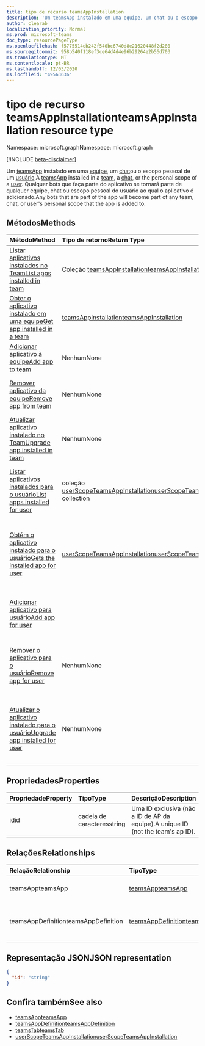 ```yaml
---
title: tipo de recurso teamsAppInstallation
description: 'Um teamsApp instalado em uma equipe, um chat ou o escopo pessoal de um usuário. '
author: clearab
localization_priority: Normal
ms.prod: microsoft-teams
doc_type: resourcePageType
ms.openlocfilehash: f5775514eb242f540bc6740d8e21620448f2d280
ms.sourcegitcommit: 958b540f118ef3ce64d4d4e96b29264e2b56d703
ms.translationtype: MT
ms.contentlocale: pt-BR
ms.lasthandoff: 12/03/2020
ms.locfileid: "49563636"
---
```

# <a name="teamsappinstallation-resource-type"></a><span data-ttu-id="b1218-103">tipo de recurso teamsAppInstallation</span><span class="sxs-lookup"><span data-stu-id="b1218-103">teamsAppInstallation resource type</span></span>

<span data-ttu-id="b1218-104">Namespace: microsoft.graph</span><span class="sxs-lookup"><span data-stu-id="b1218-104">Namespace: microsoft.graph</span></span>

[!INCLUDE [beta-disclaimer](../../includes/beta-disclaimer.md)]

<span data-ttu-id="b1218-105">Um [teamsApp](teamsapp.md) instalado em uma [equipe](team.md), um [chat](chat.md)ou o escopo pessoal de um [usuário](user.md).</span><span class="sxs-lookup"><span data-stu-id="b1218-105">A [teamsApp](teamsapp.md) installed in a [team](team.md), a [chat](chat.md), or the personal scope of a [user](user.md).</span></span> <span data-ttu-id="b1218-106">Qualquer bots que faça parte do aplicativo se tornará parte de qualquer equipe, chat ou escopo pessoal do usuário ao qual o aplicativo é adicionado.</span><span class="sxs-lookup"><span data-stu-id="b1218-106">Any bots that are part of the app will become part of any team, chat, or user's personal scope that the app is added to.</span></span>

## <a name="methods"></a><span data-ttu-id="b1218-107">Métodos</span><span class="sxs-lookup"><span data-stu-id="b1218-107">Methods</span></span>

| <span data-ttu-id="b1218-108">Método</span><span class="sxs-lookup"><span data-stu-id="b1218-108">Method</span></span>       | <span data-ttu-id="b1218-109">Tipo de retorno</span><span class="sxs-lookup"><span data-stu-id="b1218-109">Return Type</span></span>  |<span data-ttu-id="b1218-110">Descrição</span><span class="sxs-lookup"><span data-stu-id="b1218-110">Description</span></span>|
|:---------------|:--------|:----------|
|[<span data-ttu-id="b1218-111">Listar aplicativos instalados no Team</span><span class="sxs-lookup"><span data-stu-id="b1218-111">List apps installed in team</span></span>](../api/teamsappinstallation-list.md) | <span data-ttu-id="b1218-112">Coleção [teamsAppInstallation](teamsappinstallation.md)</span><span class="sxs-lookup"><span data-stu-id="b1218-112">[teamsAppInstallation](teamsappinstallation.md) collection</span></span> | <span data-ttu-id="b1218-113">Lista os aplicativos instalados em uma equipe.</span><span class="sxs-lookup"><span data-stu-id="b1218-113">Lists apps installed in a team.</span></span>|
|[<span data-ttu-id="b1218-114">Obter o aplicativo instalado em uma equipe</span><span class="sxs-lookup"><span data-stu-id="b1218-114">Get app installed in a team</span></span>](../api/team-get-installedapps.md) | [<span data-ttu-id="b1218-115">teamsAppInstallation</span><span class="sxs-lookup"><span data-stu-id="b1218-115">teamsAppInstallation</span></span>](teamsappinstallation.md) | <span data-ttu-id="b1218-116">Lista os aplicativos instalados em uma equipe.</span><span class="sxs-lookup"><span data-stu-id="b1218-116">Lists apps installed in a team.</span></span>|
|[<span data-ttu-id="b1218-117">Adicionar aplicativo à equipe</span><span class="sxs-lookup"><span data-stu-id="b1218-117">Add app to team</span></span>](../api/teamsappinstallation-add.md) |<span data-ttu-id="b1218-118">Nenhum</span><span class="sxs-lookup"><span data-stu-id="b1218-118">None</span></span> | <span data-ttu-id="b1218-119">Adiciona (instala) um aplicativo a uma equipe.</span><span class="sxs-lookup"><span data-stu-id="b1218-119">Adds (installs) an app to a team.</span></span>|
|[<span data-ttu-id="b1218-120">Remover aplicativo da equipe</span><span class="sxs-lookup"><span data-stu-id="b1218-120">Remove app from team</span></span>](../api/teamsappinstallation-delete.md) | <span data-ttu-id="b1218-121">Nenhum</span><span class="sxs-lookup"><span data-stu-id="b1218-121">None</span></span> | <span data-ttu-id="b1218-122">Remove (desinstala) um aplicativo de uma equipe.</span><span class="sxs-lookup"><span data-stu-id="b1218-122">Removes (uninstalls) an app from a team.</span></span>|
|[<span data-ttu-id="b1218-123">Atualizar aplicativo instalado no Team</span><span class="sxs-lookup"><span data-stu-id="b1218-123">Upgrade app installed in team</span></span>](../api/teamsappinstallation-upgrade.md) | <span data-ttu-id="b1218-124">Nenhum</span><span class="sxs-lookup"><span data-stu-id="b1218-124">None</span></span> | <span data-ttu-id="b1218-125">Atualiza para a versão mais recente do aplicativo instalado no Team.</span><span class="sxs-lookup"><span data-stu-id="b1218-125">Upgrades to the latest version of the app installed in team.</span></span>|
|[<span data-ttu-id="b1218-126">Listar aplicativos instalados para o usuário</span><span class="sxs-lookup"><span data-stu-id="b1218-126">List apps installed for user</span></span>](../api/userteamwork-list-installedapps.md) | <span data-ttu-id="b1218-127">coleção [userScopeTeamsAppInstallation](userscopeteamsappinstallation.md)</span><span class="sxs-lookup"><span data-stu-id="b1218-127">[userScopeTeamsAppInstallation](userscopeteamsappinstallation.md) collection</span></span> | <span data-ttu-id="b1218-128">Lista os aplicativos instalados no escopo pessoal de um usuário.</span><span class="sxs-lookup"><span data-stu-id="b1218-128">Lists apps installed in the personal scope of a user.</span></span>|
|[<span data-ttu-id="b1218-129">Obtém o aplicativo instalado para o usuário</span><span class="sxs-lookup"><span data-stu-id="b1218-129">Gets the installed app for user</span></span>](../api/userteamwork-get-installedapps.md)| [<span data-ttu-id="b1218-130">userScopeTeamsAppInstallation</span><span class="sxs-lookup"><span data-stu-id="b1218-130">userScopeTeamsAppInstallation</span></span>](userscopeteamsappinstallation.md) | <span data-ttu-id="b1218-131">Lista o aplicativo especificado instalado no escopo pessoal de um usuário.</span><span class="sxs-lookup"><span data-stu-id="b1218-131">Lists the specified app installed in the personal scope of a user.</span></span> |
|[<span data-ttu-id="b1218-132">Adicionar aplicativo para usuário</span><span class="sxs-lookup"><span data-stu-id="b1218-132">Add app for user</span></span>](../api/userteamwork-add-installedapps.md) | | <span data-ttu-id="b1218-133">Adiciona (instala) um aplicativo no escopo pessoal de um usuário.</span><span class="sxs-lookup"><span data-stu-id="b1218-133">Adds (installs) an app in the personal scope of a user.</span></span>|
|[<span data-ttu-id="b1218-134">Remover o aplicativo para o usuário</span><span class="sxs-lookup"><span data-stu-id="b1218-134">Remove app for user</span></span>](../api/userteamwork-delete-installedapps.md) | <span data-ttu-id="b1218-135">Nenhum</span><span class="sxs-lookup"><span data-stu-id="b1218-135">None</span></span> | <span data-ttu-id="b1218-136">Remove (desinstala) um aplicativo no escopo pessoal de um usuário.</span><span class="sxs-lookup"><span data-stu-id="b1218-136">Removes (uninstalls) an app in the personal scope of a user.</span></span>|
|[<span data-ttu-id="b1218-137">Atualizar o aplicativo instalado para o usuário</span><span class="sxs-lookup"><span data-stu-id="b1218-137">Upgrade app installed for user</span></span>](../api/userteamwork-upgrade-installedapps.md) | <span data-ttu-id="b1218-138">Nenhum</span><span class="sxs-lookup"><span data-stu-id="b1218-138">None</span></span> | <span data-ttu-id="b1218-139">Atualiza para a versão mais recente do aplicativo instalado no escopo pessoal de um usuário.</span><span class="sxs-lookup"><span data-stu-id="b1218-139">Upgrades to the latest version of the app installed in the personal scope of a user.</span></span>|

## <a name="properties"></a><span data-ttu-id="b1218-140">Propriedades</span><span class="sxs-lookup"><span data-stu-id="b1218-140">Properties</span></span>

| <span data-ttu-id="b1218-141">Propriedade</span><span class="sxs-lookup"><span data-stu-id="b1218-141">Property</span></span>            | <span data-ttu-id="b1218-142">Tipo</span><span class="sxs-lookup"><span data-stu-id="b1218-142">Type</span></span>     | <span data-ttu-id="b1218-143">Descrição</span><span class="sxs-lookup"><span data-stu-id="b1218-143">Description</span></span> |
|:------------------- |:-------- |:----------- |
| <span data-ttu-id="b1218-144">id</span><span class="sxs-lookup"><span data-stu-id="b1218-144">id</span></span>                  | <span data-ttu-id="b1218-145">cadeia de caracteres</span><span class="sxs-lookup"><span data-stu-id="b1218-145">string</span></span>   | <span data-ttu-id="b1218-146">Uma ID exclusiva (não a ID de AP da equipe).</span><span class="sxs-lookup"><span data-stu-id="b1218-146">A unique ID (not the team's ap ID).</span></span> |

## <a name="relationships"></a><span data-ttu-id="b1218-147">Relações</span><span class="sxs-lookup"><span data-stu-id="b1218-147">Relationships</span></span>

| <span data-ttu-id="b1218-148">Relação</span><span class="sxs-lookup"><span data-stu-id="b1218-148">Relationship</span></span>   | <span data-ttu-id="b1218-149">Tipo</span><span class="sxs-lookup"><span data-stu-id="b1218-149">Type</span></span>    | <span data-ttu-id="b1218-150">Descrição</span><span class="sxs-lookup"><span data-stu-id="b1218-150">Description</span></span> |
|:---------------|:--------|:----------|
|<span data-ttu-id="b1218-151">teamsApp</span><span class="sxs-lookup"><span data-stu-id="b1218-151">teamsApp</span></span>|[<span data-ttu-id="b1218-152">teamsApp</span><span class="sxs-lookup"><span data-stu-id="b1218-152">teamsApp</span></span>](teamsapp.md)| <span data-ttu-id="b1218-153">O aplicativo que está instalado.</span><span class="sxs-lookup"><span data-stu-id="b1218-153">The app that is installed.</span></span> |
|<span data-ttu-id="b1218-154">teamsAppDefinition</span><span class="sxs-lookup"><span data-stu-id="b1218-154">teamsAppDefinition</span></span>|[<span data-ttu-id="b1218-155">teamsAppDefinition</span><span class="sxs-lookup"><span data-stu-id="b1218-155">teamsAppDefinition</span></span>](teamsappdefinition.md)| <span data-ttu-id="b1218-156">Os detalhes desta versão do aplicativo.</span><span class="sxs-lookup"><span data-stu-id="b1218-156">The details of this version of the app.</span></span> |

## <a name="json-representation"></a><span data-ttu-id="b1218-157">Representação JSON</span><span class="sxs-lookup"><span data-stu-id="b1218-157">JSON representation</span></span>

<!-- {
  "blockType": "resource",
  "@odata.type": "microsoft.graph.teamsAppInstallation",
  "baseType": "microsoft.graph.entity"
}-->

```json
{
  "id": "string"
}
```

## <a name="see-also"></a><span data-ttu-id="b1218-158">Confira também</span><span class="sxs-lookup"><span data-stu-id="b1218-158">See also</span></span>

- [<span data-ttu-id="b1218-159">teamsApp</span><span class="sxs-lookup"><span data-stu-id="b1218-159">teamsApp</span></span>](teamsapp.md)
- [<span data-ttu-id="b1218-160">teamsAppDefinition</span><span class="sxs-lookup"><span data-stu-id="b1218-160">teamsAppDefinition</span></span>](teamsappdefinition.md)
- [<span data-ttu-id="b1218-161">teamsTab</span><span class="sxs-lookup"><span data-stu-id="b1218-161">teamsTab</span></span>](../resources/teamstab.md)
- [<span data-ttu-id="b1218-162">userScopeTeamsAppInstallation</span><span class="sxs-lookup"><span data-stu-id="b1218-162">userScopeTeamsAppInstallation</span></span>](../resources/userscopeteamsappinstallation.md)

<!-- uuid: 8fcb5dbc-d5aa-4681-8e31-b001d5168d79
2015-10-25 14:57:30 UTC -->
<!--
{
  "type": "#page.annotation",
  "description": "teamsApp resource",
  "keywords": "",
  "section": "documentation",
  "tocPath": "",
  "suppressions": []
}
-->


